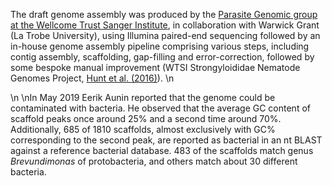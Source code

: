 [//]: # (Created by ./bin/manage_files.pl from ./species/Parastrongyloides_trichosuri/PRJEB515/Parastrongyloides_trichosuri_PRJEB515.assembly.html on Thu Jun 11 13:45:17 2020)
The draft genome assembly was produced by the [Parasite Genomic group at the Wellcome Trust Sanger Institute](http://www.sanger.ac.uk/research/projects/parasitegenomics/), in collaboration with Warwick Grant (La Trobe University), using Illumina paired-end sequencing followed by an in-house genome assembly pipeline comprising various steps, including contig assembly, scaffolding, gap-filling and error-correction, followed by some bespoke manual improvement (WTSI Strongyloididae Nematode Genomes Project, [Hunt et al. (2016)](http://europepmc.org/abstract/MED/26829753)).\n

\n\nIn May 2019 Eerik Aunin reported that the genome could be contaminated with bacteria. He observed that the average GC content of scaffold peaks once around 25% and a second time around 70%. Additionally, 685 of 1810 scaffolds, almost exclusively with GC% corresponding to the second peak, are reported as bacterial in an nt BLAST against a reference bacterial database. 483 of the scaffolds match genus _Brevundimonas_ of protobacteria, and others match about 30 different bacteria.
